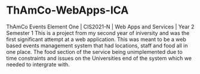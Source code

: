# ThAmCo-WebApps-ICA
ThAmCo Events Element One | CIS2021-N | Web Apps and Services | Year 2 Semester 1
This is a project from my second year of iniversity and was the first significant attempt at a web application.
This was meant to be a web based events management system that had locations, staff and food all in one place.
The food section of the service being unimplemented due to time constraints and issues on the Universities end of the system which we needed to intergrate with.
